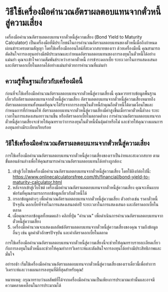 วิธีใช้เครื่องมือคำนวณอัตราผลตอบแทนจากตั๋วหนี้สู่ความเสี่ยง
===========================================================

เครื่องมือคำนวณอัตราผลตอบแทนจากตั๋วหนี้สู่ความเสี่ยง (Bond Yield to Maturity Calculator) เป็นเครื่องมือที่มีประโยชน์ในการคำนวณอัตราผลตอบแทนของตั๋วหนี้เมื่อถึงกำหนดผ่อนชำระครบตามสัญญา โดยใช้เครื่องมือออนไลน์ที่สะดวกสบายของเรา ด้วยเครื่องมือนี้ คุณสามารถตัดสินใจการลงทุนอย่างมีสติประมาณและกำหนดอัตราผลตอบแทนของการลงทุนในตั๋วหนี้ได้อย่างแม่นยำ คุณจะเข้าใจความสัมพันธ์ระหว่างราคาตั๋วหนี้ การชำระดอกเบี้ย ระยะเวลาในการแสดงเสนอ และอัตราดอกเบี้ยในตลาดได้อย่างแม่นยำด้วยการคำนวณที่แม่นยำ

ความรู้พื้นฐานเกี่ยวกับเครื่องมือนี้
------------------------------------

ก่อนที่จะใช้เครื่องมือคำนวณอัตราผลตอบแทนจากตั๋วหนี้สู่ความเสี่ยงนี้ คุณควรทราบข้อมูลพื้นฐานเกี่ยวกับอัตราผลตอบแทนจากตั๋วหนี้สู่ความเสี่ยง อัตราผลตอบแทนจากตั๋วหนี้สู่ความเสี่ยงหมายถึงอัตราผลตอบแทนทั้งหมดที่คุณจะได้รับจากการลงทุนในตั๋วหนี้ถ้าคุณถือตั๋วหนี้ได้ตามเงื่อนไขและกำหนดการที่กำหนดให้ อัตราผลตอบแทนจากตั๋วหนี้สู่ความเสี่ยงมีค่าสูงขึ้นเมื่อราคาตั๋วหนี้ต่ำลง ระยะเวลาในการแสดงเสนอยาวนานขึ้น หรืออัตราดอกเบี้ยในตลาดต่ำลง การคำนวณอัตราผลตอบแทนจากตั๋วหนี้สู่ความเสี่ยงจะช่วยให้คุณทราบว่าการลงทุนในตั๋วหนี้นั้นคุ้มค่าหรือไม่ และช่วยให้คุณวางแผนการลงทุนอย่างมีระเบียบเรียบร้อย

วิธีใช้เครื่องมือคำนวณอัตราผลตอบแทนจากตั๋วหนี้สู่ความเสี่ยง
-----------------------------------------------------------

การใช้เครื่องมือคำนวณอัตราผลตอบแทนจากตั๋วหนี้สู่ความเสี่ยงของเราเป็นง่ายและสะดวกสบาย ตามขั้นตอนด้านล่างเพื่อให้คุณสามารถคำนวณอัตราผลตอบแทนได้อย่างถูกต้อง:

1. เข้าสู่เว็บไซต์เครื่องมือคำนวณอัตราผลตอบแทนจากตั๋วหนี้สู่ความเสี่ยง โดยใช้ลิงก์ต่อไปนี้: <https://www.onlinecalculatorsfree.com/th/financial/bond-yield-to-maturity-calculator.html>
2. หลังจากเข้าสู่เว็บไซต์ เครื่องมือคำนวณอัตราผลตอบแทนจากตั๋วหนี้สู่ความเสี่ยง คุณจะเห็นแบบฟอร์มที่คุณสามารถกรอกข้อมูลเกี่ยวกับตั๋วหนี้ได้
3. กรอกข้อมูลต่างๆ เพื่อคำนวณอัตราผลตอบแทนจากตั๋วหนี้สู่ความเสี่ยง ตัวอย่างเช่น ราคาตั๋วหนี้ปัจจุบัน ดอกเบี้ยที่จ่ายในการแสดงเสนอต่อปี ระยะเวลาในการแสดงเสนอ และอัตราดอกเบี้ยในตลาด
4. เมื่อคุณกรอกข้อมูลทั้งหมดแล้ว คลิกที่ปุ่ม "คำนวณ" เพื่อดำเนินการคำนวณอัตราผลตอบแทนจากตั๋วหนี้สู่ความเสี่ยง
5. เครื่องมือคำนวณจะแสดงผลลัพธ์อัตราผลตอบแทนจากตั๋วหนี้สู่ความเสี่ยงของคุณ รวมถึงข้อมูลอื่นๆ เช่น มูลค่าตัวอักษรปัจจุบัน และค่าอัตราดอกเบี้ยในตลาด

การใช้เครื่องมือคำนวณอัตราผลตอบแทนจากตั๋วหนี้สู่ความเสี่ยงนี้จะช่วยให้คุณทราบรายละเอียดเกี่ยวกับการลงทุนในตั๋วหนี้และช่วยให้คุณทำการวิเคราะห์และตัดสินใจการลงทุนได้อย่างมีประสิทธิภาพและมั่นใจ

อย่ารอช้า เริ่มใช้เครื่องมือคำนวณอัตราผลตอบแทนจากตั๋วหนี้สู่ความเสี่ยงของเราเดี๋ยวนี้เพื่อทำการวิเคราะห์และวางแผนการลงทุนที่ดีที่สุดสำหรับคุณ!

หมายเหตุ: กรุณาทราบว่าผลลัพธ์ที่ได้จากเครื่องมือคำนวณเป็นเพียงการประมาณเท่านั้นและอาจมีความคลาดเคลื่อนในการประมาณได้